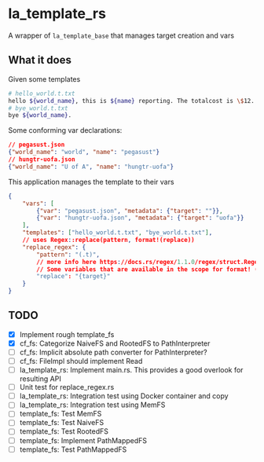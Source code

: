 # la_template_rs

A wrapper of `la_template_base` that manages target creation and vars

## What it does

Given some templates
```bash
# hello_world.t.txt
hello ${world_name}, this is ${name} reporting. The totalcost is \$12.
# bye_world.t.txt
bye ${world_name}.
```


Some conforming var declarations:
```json
// pegasust.json
{"world_name": "world", "name": "pegasust"}
// hungtr-uofa.json
{"world_name": "U of A", "name": "hungtr-uofa"}
```

This application manages the template to their vars

```json
{
    "vars": [
        {"var": "pegasust.json", "metadata": {"target": ""}},
        {"var": "hungtr-uofa.json", "metadata": {"target": "uofa"}}
    ],
    "templates": ["hello_world.t.txt", "bye_world.t.txt"],
    // uses Regex::replace(pattern, format!(replace))
    "replace_regex": {
        "pattern": "(.t)",
        // more info here https://docs.rs/regex/1.1.0/regex/struct.Regex.html#method.replace
        // Some variables that are available in the scope for format! (powered by crates.io/strfmt)
        "replace": "{target}"
    }
}
```
## TODO

- [x] Implement rough template_fs
- [x] cf_fs: Categorize NaiveFS and RootedFS to PathInterpreter
- [ ] cf_fs: Implicit absolute path converter for PathInterpreter?
- [ ] cf_fs: FileImpl should implement Read
- [ ] la_template_rs: Implement main.rs. This provides a good overlook for resulting API
- [ ] Unit test for replace_regex.rs
- [ ] la_template_rs: Integration test using Docker container and copy
- [ ] la_template_rs: Integration test using MemFS
- [ ] template_fs: Test MemFS
- [ ] template_fs: Test NaiveFS
- [ ] template_fs: Test RootedFS
- [ ] template_fs: Implement PathMappedFS
- [ ] template_fs: Test PathMappedFS
